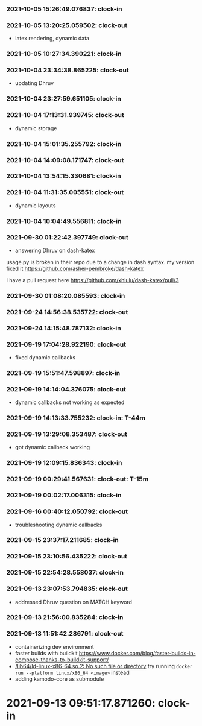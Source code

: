 
### 2021-10-05 15:26:49.076837: clock-in

### 2021-10-05 13:20:25.059502: clock-out

* latex rendering, dynamic data

### 2021-10-05 10:27:34.390221: clock-in

### 2021-10-04 23:34:38.865225: clock-out

* updating Dhruv

### 2021-10-04 23:27:59.651105: clock-in

### 2021-10-04 17:13:31.939745: clock-out

* dynamic storage

### 2021-10-04 15:01:35.255792: clock-in

### 2021-10-04 14:09:08.171747: clock-out


### 2021-10-04 13:54:15.330681: clock-in

### 2021-10-04 11:31:35.005551: clock-out

* dynamic layouts

### 2021-10-04 10:04:49.556811: clock-in

### 2021-09-30 01:22:42.397749: clock-out

* answering Dhruv on dash-katex

usage.py is broken in their repo due to a change in dash syntax.  my version fixed it https://github.com/asher-pembroke/dash-katex

I have a pull request here https://github.com/xhlulu/dash-katex/pull/3

### 2021-09-30 01:08:20.085593: clock-in

### 2021-09-24 14:56:38.535722: clock-out


### 2021-09-24 14:15:48.787132: clock-in

### 2021-09-19 17:04:28.922190: clock-out

* fixed dynamic callbacks

### 2021-09-19 15:51:47.598897: clock-in

### 2021-09-19 14:14:04.376075: clock-out

* dynamic callbacks not working as expected

### 2021-09-19 14:13:33.755232: clock-in: T-44m 

### 2021-09-19 13:29:08.353487: clock-out

* got dynamic callback working

### 2021-09-19 12:09:15.836343: clock-in

### 2021-09-19 00:29:41.567631: clock-out: T-15m 


### 2021-09-19 00:02:17.006315: clock-in

### 2021-09-16 00:40:12.050792: clock-out

* troubleshooting dynamic callbacks

### 2021-09-15 23:37:17.211685: clock-in

### 2021-09-15 23:10:56.435222: clock-out


### 2021-09-15 22:54:28.558037: clock-in

### 2021-09-13 23:07:53.794835: clock-out

* addressed Dhruv question on MATCH keyword

### 2021-09-13 21:56:00.835284: clock-in

### 2021-09-13 11:51:42.286791: clock-out

* containerizing dev environment
* faster builds with buildkit https://www.docker.com/blog/faster-builds-in-compose-thanks-to-buildkit-support/
* [/lib64/ld-linux-x86-64.so.2: No such file or directory](https://stackoverflow.com/questions/68630526/lib64-ld-linux-x86-64-so-2-no-such-file-or-directory-error) try running `docker run --platform linux/x86_64 <image>` instead
* adding kamodo-core as submodule

# 2021-09-13 09:51:17.871260: clock-in

